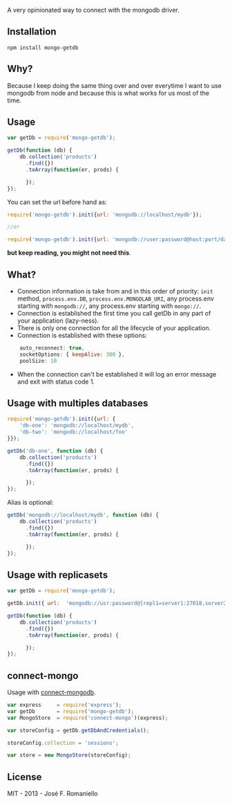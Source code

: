 A very opinionated way to connect with the mongodb driver.

## Installation

	npm install mongo-getdb

## Why?

Because I keep doing the same thing over and over everytime I want to use mongodb from node and because this is what works for us most of the time.

## Usage

~~~javascript
var getDb = require('mongo-getdb');

getDb(function (db) {
	db.collection('products')
	  .find({})
	  .toArray(function(er, prods) {

	  });
});
~~~

You can set the url before hand as:

~~~javascript
require('mongo-getdb').init({url: 'mongodb://localhost/mydb'});

//or

require('mongo-getdb').init({url: 'mongodb://user:password@host:port/database'});
~~~

__but keep reading, you might not need this__.

## What?

-  Connection information is take from and in this order of priority: ```init``` method, ```process.env.DB```, ```process.env.MONGOLAB_URI```, any process.env starting with ```mongodb://```, any process.env starting with ```mongo://```.
-  Connection is established the first time you call getDb in any part of your application (lazy-ness).
-  There is only one connection for all the lifecycle of your application.
-  Connection is established with these options:

~~~javascript
	auto_reconnect: true,
	socketOptions: { keepAlive: 300 },
	poolSize: 10
~~~

-  When the connection can't be established it will log an error message and exit with status code 1.

## Usage with multiples databases

~~~javascript
require('mongo-getdb').init({url: {
	'db-one': 'mongodb://localhost/mydb',
	'db-two': 'mongodb://localhost/foo'
}});

getDb('db-one', function (db) {
	db.collection('products')
	  .find({})
	  .toArray(function(er, prods) {

	  });
});
~~~

Alias is optional:

~~~javascript
getDb('mongodb://localhost/mydb', function (db) {
	db.collection('products')
	  .find({})
	  .toArray(function(er, prods) {

	  });
});
~~~


## Usage with replicasets

~~~javascript
var getDb = require('mongo-getdb');

getDb.init({ url:  'mongodb://usr:password@[repl1=server1:27018,server2:27017]/mydb' });

getDb(function (db) {
	db.collection('products')
	  .find({})
	  .toArray(function(er, prods) {

	  });
});
~~~

## connect-mongo

Usage with [connect-mongodb](https://github.com/kcbanner/connect-mongo).

~~~javascript
var express     = require('express');
var getDb       = require('mongo-getdb');
var MongoStore  = require('connect-mongo')(express);

var storeConfig = getDb.getDbAndCredentials();

storeConfig.collection = 'sessions';

var store = new MongoStore(storeConfig);
~~~


## License

MIT - 2013 - José F. Romaniello
